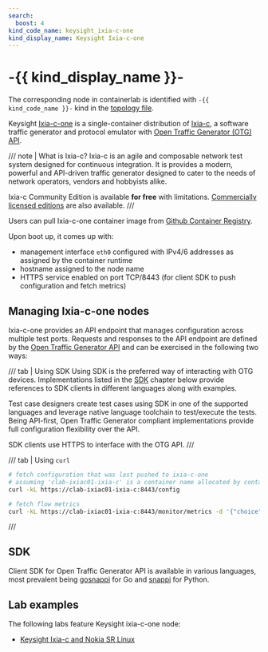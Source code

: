 ```yaml
---
search:
  boost: 4
kind_code_name: keysight_ixia-c-one
kind_display_name: Keysight Ixia-c-one
---
```

# -{{ kind_display_name }}-
The corresponding node in containerlab is identified with `-{{ kind_code_name }}-` kind in the [topology file](../topo-def-file.md).

Keysight [Ixia-c-one][ixia-c-one] is a single-container distribution of [Ixia-c][ixia-c], a software traffic generator and protocol emulator with [Open Traffic Generator (OTG) API][otg].

/// note | What is Ixia-c?
Ixia-c is an agile and composable network test system designed for continuous integration. It is provides a modern, powerful and API-driven traffic generator designed to cater to the needs of network operators, vendors and hobbyists alike.

Ixia-c Community Edition is available **for free** with limitations. [Commercially licensed editions][ixia-c-licensing] are also available.
///

Users can pull Ixia-c-one container image from [Github Container Registry][ixia-c-one-image].

Upon boot up, it comes up with:

- management interface `eth0` configured with IPv4/6 addresses as assigned by the container runtime
- hostname assigned to the node name
- HTTPS service enabled on port TCP/8443 (for client SDK to push configuration and fetch metrics)

## Managing Ixia-c-one nodes

Ixia-c-one provides an API endpoint that manages configuration across multiple test ports. Requests and responses to the API endpoint are defined by the [Open Traffic Generator API][otg] and can be exercised in the following two ways:

/// tab | Using SDK
Using SDK is the preferred way of interacting with OTG devices. Implementations listed in the [SDK](#sdk) chapter below provide references to SDK clients in different languages along with examples.

Test case designers create test cases using SDK in one of the supported languages and leverage native language toolchain to test/execute the tests. Being API-first, Open Traffic Generator compliant implementations provide full configuration flexibility over the API.

SDK clients use HTTPS to interface with the OTG API.
///

/// tab | Using `curl`

```bash
# fetch configuration that was last pushed to ixia-c-one
# assuming 'clab-ixiac01-ixia-c' is a container name allocated by containerlab for the Ixia-c node
curl -kL https://clab-ixiac01-ixia-c:8443/config

# fetch flow metrics
curl -kL https://clab-ixiac01-ixia-c:8443/monitor/metrics -d '{"choice": "flow"}'
```

///

## SDK

Client SDK for Open Traffic Generator API is available in various languages, most prevalent being [gosnappi][gosnappi] for Go and [snappi][snappi] for Python.

## Lab examples

The following labs feature Keysight ixia-c-one node:

- [Keysight Ixia-c and Nokia SR Linux](../../lab-examples/ixiacone-srl.md)

[ixia-c]: https://ixia-c.dev/
[ixia-c-one]: https://ixia-c.dev/deployments-containerlab/
[ixia-c-one-image]: https://github.com/orgs/open-traffic-generator/packages/container/package/ixia-c-one
[otg]: https://otg.dev
[gosnappi]: https://github.com/open-traffic-generator/snappi/tree/main/gosnappi
[snappi]: https://pypi.org/project/snappi/
[ixia-c-licensing]: https://ixia-c.dev/licensing/

